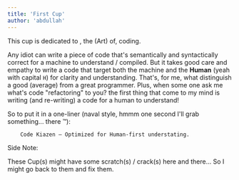 ```yaml
---
title: 'First Cup'
author: 'abdullah'
---
```


This cup is dedicated to , the (Art) of, coding.

Any idiot can write a piece of code that's semantically and syntactically correct for a machine to understand / compiled. But it takes good care and empathy to write a code that target both the machine and the **Human** (yeah with capital `H`) for clarity and understanding. That's, for me, what distinguish a good (average) from a great programmer.
Plus, when some one ask me what's code "refactoring" to you? the first thing that come to my mind is writing (and re-writing) a code for a human to understand!

So to put it in a one-liner (naval style, hmmm one second I'll grab something... there ™️): 

		Code Kiazen — Optimized for Human-first understating.


		
Side Note:

These Cup(s) might have some scratch(s) / crack(s) here and there... So I might go back to them and fix them. 




